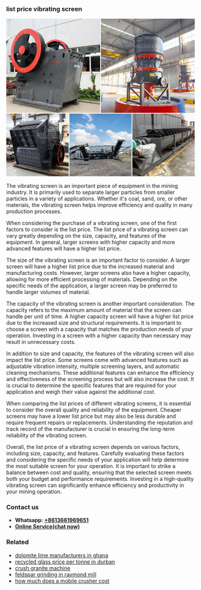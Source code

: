 <h3>list price vibrating screen</h3><img src='1708587037.jpg' alt=''><p>The vibrating screen is an important piece of equipment in the mining industry. It is primarily used to separate larger particles from smaller particles in a variety of applications. Whether it's coal, sand, ore, or other materials, the vibrating screen helps improve efficiency and quality in many production processes.</p><p>When considering the purchase of a vibrating screen, one of the first factors to consider is the list price. The list price of a vibrating screen can vary greatly depending on the size, capacity, and features of the equipment. In general, larger screens with higher capacity and more advanced features will have a higher list price.</p><p>The size of the vibrating screen is an important factor to consider. A larger screen will have a higher list price due to the increased material and manufacturing costs. However, larger screens also have a higher capacity, allowing for more efficient processing of materials. Depending on the specific needs of the application, a larger screen may be preferred to handle larger volumes of material.</p><p>The capacity of the vibrating screen is another important consideration. The capacity refers to the maximum amount of material that the screen can handle per unit of time. A higher capacity screen will have a higher list price due to the increased size and structural requirements. It is important to choose a screen with a capacity that matches the production needs of your operation. Investing in a screen with a higher capacity than necessary may result in unnecessary costs.</p><p>In addition to size and capacity, the features of the vibrating screen will also impact the list price. Some screens come with advanced features such as adjustable vibration intensity, multiple screening layers, and automatic cleaning mechanisms. These additional features can enhance the efficiency and effectiveness of the screening process but will also increase the cost. It is crucial to determine the specific features that are required for your application and weigh their value against the additional cost.</p><p>When comparing the list prices of different vibrating screens, it is essential to consider the overall quality and reliability of the equipment. Cheaper screens may have a lower list price but may also be less durable and require frequent repairs or replacements. Understanding the reputation and track record of the manufacturer is crucial in ensuring the long-term reliability of the vibrating screen.</p><p>Overall, the list price of a vibrating screen depends on various factors, including size, capacity, and features. Carefully evaluating these factors and considering the specific needs of your application will help determine the most suitable screen for your operation. It is important to strike a balance between cost and quality, ensuring that the selected screen meets both your budget and performance requirements. Investing in a high-quality vibrating screen can significantly enhance efficiency and productivity in your mining operation.</p><h3>Contact us</h3><ul><li><strong>Whatsapp:&nbsp;<a href="https://wa.me/8613661969651">+8613661969651</a></strong></li><li><a href="https://swt.shibang-china.com/?git&amp;zhl&amp;list price vibrating screen"><strong>Online Service(chat now)</strong></a></li></ul><h3>Related</h3><ul><li><a href='dolomite lime manufacturers in ghana.md'>dolomite lime manufacturers in ghana</a></li><li><a href='recycled glass price per tonne in durban.md'>recycled glass price per tonne in durban</a></li><li><a href='crush granite machine.md'>crush granite machine</a></li><li><a href='feldspar grinding in raymond mill.md'>feldspar grinding in raymond mill</a></li><li><a href='how much does a mobile crusher cost.md'>how much does a mobile crusher cost</a></li></ul>